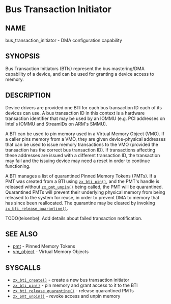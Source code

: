 # Bus Transaction Initiator

## NAME

bus_transaction_initiator - DMA configuration capability

## SYNOPSIS

Bus Transaction Initiators (BTIs) represent the bus mastering/DMA capability
of a device, and can be used for granting a device access to memory.

## DESCRIPTION

Device drivers are provided one BTI for each bus transaction ID each of its
devices can use.  A bus transaction ID in this context is a hardware transaction
identifier that may be used by an IOMMU (e.g. PCI addresses on Intel's IOMMU
and StreamIDs on ARM's SMMU).

A BTI can be used to pin memory used in a Virtual Memory Object (VMO).
If a caller pins memory from a VMO, they are given device-physical addresses
that can be used to issue memory transactions to the VMO (provided the
transaction has the correct bus transaction ID).  If transactions affecting
these addresses are issued with a different transaction ID, the transaction
may fail and the issuing device may need a reset in order to continue functioning.

A BTI manages a list of quarantined Pinned Memory Tokens (PMTs).  If a PMT was
created from a BTI using [`zx_bti_pin()`], and the PMT's handle is released
without [`zx_pmt_unpin()`] being called, the PMT will be quarantined.
Quarantined PMTs will prevent their underlying physical memory from being
released to the system for reuse, in order to prevent DMA to memory that has
since been reallocated.  The quarantine may be cleared by invoking
[`zx_bti_release_quarantine()`].

TODO(teisenbe): Add details about failed transaction notification.

## SEE ALSO

 - [pmt](pinned_memory_token.md) - Pinned Memory Tokens
 - [vm_object](vm_object.md) - Virtual Memory Objects

## SYSCALLS

 - [`zx_bti_create()`] - create a new bus transaction initiator
 - [`zx_bti_pin()`] - pin memory and grant access to it to the BTI
 - [`zx_bti_release_quarantine()`] - release quarantined PMTs
 - [`zx_pmt_unpin()`] - revoke access and unpin memory

[`zx_bti_create()`]: /docs/reference/syscalls/bti_create.md
[`zx_bti_pin()`]: /docs/reference/syscalls/bti_pin.md
[`zx_bti_release_quarantine()`]: /docs/reference/syscalls/bti_release_quarantine.md
[`zx_pmt_unpin()`]: /docs/reference/syscalls/pmt_unpin.md
